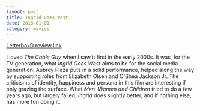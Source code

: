 ```yaml
---
layout: post
title: Ingrid Goes West
date: 2018-01-01
category: movies
---
```

 
[LetterboxD review link](https://letterboxd.com/samarthbhaskar/film/ingrid-goes-west/)

I loved <em>The Cable Guy</em> when I saw it first in the early 2000s. It was, for the TV generation, what <em>Ingrid Goes West</em> aims to be for the social media generation. Aubrey Plaza puts in a solid performance, helped along the way by supporting roles from Elizabeth Olsen and O'Shea Jackson Jr. The criticisms of identity, happiness and persona in this film are interesting if only grazing the surface. What <em>Men, Women and Children</em> tried to do a few years ago, but largely failed, <em>Ingrid</em> does slightly better, and if nothing else, has more fun doing it. 